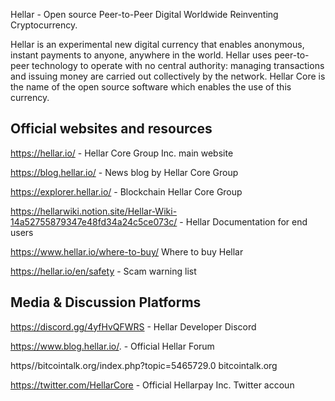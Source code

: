 Hellar - Open source Peer-to-Peer Digital Worldwide Reinventing Cryptocurrency.

Hellar is an experimental new digital currency that enables anonymous, instant payments to anyone, anywhere in the world. Hellar uses peer-to-peer technology to operate with no central authority: managing transactions and issuing money are carried out collectively by the network. Hellar Core is the name of the open source software which enables the use of this currency.


Official websites and resources
------------------------------------
https://hellar.io/ - Hellar Core Group Inc. main website

https://blog.hellar.io/ - News blog by Hellar Core Group

https://explorer.hellar.io/ - Blockchain Hellar Core Group

https://hellarwiki.notion.site/Hellar-Wiki-14a52755879347e48fd34a24c5ce073c/ - Hellar Documentation for end users

https://www.hellar.io/where-to-buy/ Where to buy Hellar

https://hellar.io/en/safety - Scam warning list


Media & Discussion Platforms
-----------------------------------
https://discord.gg/4yfHvQFWRS - Hellar Developer Discord

https://www.blog.hellar.io/. - Official Hellar Forum

https//bitcointalk.org/index.php?topic=5465729.0  bitcointalk.org

https://twitter.com/HellarCore - Official Hellarpay Inc. Twitter accoun
